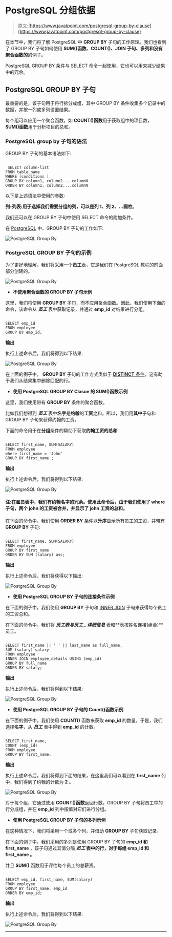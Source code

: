 # PostgreSQL 分组依据

> 原文:[https://www.javatpoint.com/postgresql-group-by-clause](https://www.javatpoint.com/postgresql-group-by-clause)

在本节中，我们将了解 PostgreSQL 中 **GROUP BY** 子句的工作原理。我们也看到了 GROUP BY 子句如何使用 **SUM()函数、COUNT()、JOIN 子句、多列和没有聚合函数的**的例子。

PostgreSQL GROUP BY 条件与 SELECT 命令一起使用，它也可以用来减少结果中的冗余。

## PostgreSQL GROUP BY 子句

最重要的是，该子句用于将行拆分成组，其中 GROUP BY 条件收集多个记录中的数据，并按一列或多列设置结果。

每个组可以应用一个聚合函数，如 **COUNT()函数**用于获取组中的项目数， **SUM()函数**用于分析项目的总和。

### PostgreSQL group by 子句的语法

GROUP BY 子句的基本语法如下:

```

 SELECT column-list  
FROM table_name  
WHERE [conditions ]  
GROUP BY column1, column2....columnN  
ORDER BY column1, column2....columnN  

```

以下是上述语法中使用的参数:

**列-列表:**用于选择我们需要分组的列，可以是**列 1、列 2、...圆柱**。

我们还可以在 GROUP BY 子句中使用 SELECT 命令的附加条件。

在 [PostgreSQL](https://www.javatpoint.com/postgresql-tutorial) 中，GROUP BY 子句的工作如下:

![PostgreSQL Group By](../Images/2b6bc3c7a62bac94e54564dd69627769.png)

### PostgreSQL GROUP BY 子句的示例

为了更好地理解，我们将采用一个**员工**表，它是我们在 PostgreSQL 教程的前面部分创建的。

![PostgreSQL Group By](../Images/5b2ac7c18091704fb950c7f855973bf7.png)

*   **不使用聚合函数的 GROUP BY 子句示例**

这里，我们将使用 **GROUP BY** 子句，而不应用聚合函数。因此，我们使用下面的命令，该命令从 ***员工*** 表中获取记录，并通过 **emp_id** 对结果进行分组。

```

SELECT emp_id
FROM employee
GROUP BY emp_id;

```

**输出**

执行上述命令后，我们将得到以下结果:

![PostgreSQL Group By](../Images/052e8b099feb4f01364575fd27255f91.png)

在上面的例子中， **GROUP BY** 子句的工作方式类似于 [**DISTINCT** 条件](postgresql-distinct)，这有助于我们从结果集中删除匹配的行。

*   **使用 PostgreSQL GROUP BY Clasue 的 SUM()函数示例**

这里，我们使用带有 **GROUP BY** 条件的聚合函数。

比如我们想得到 ***员工*** 表中**名字**是**约翰**的**工资**之和。所以，我们用**其中**子句和 GROUP BY 子句来获得约翰的工资。

下面的命令用于在**分组**条件的帮助下获取**约翰工资的总和**:

```

SELECT first_name, SUM(SALARY)   
FROM employee
where first_name = 'John'
GROUP BY first_name ;

```

**输出**

执行上述命令后，我们将得到以下结果:

![PostgreSQL Group By](../Images/322366a34d742f448f352fce9214d258.png)

#### 注:在雇员表中，我们有约翰名字的冗余。使用此命令后，由于我们使用了 where 子句，两个 john 的工资被合并，并显示了 john 工资的总和。

在下面的命令中，我们使用 **ORDER BY** 条件以**升序**显示所有员工的工资，并带有 **GROUP BY** 子句:

```

SELECT first_name, SUM(SALARY)   
FROM employee
GROUP BY first_name
ORDER BY SUM (salary) asc;

```

**输出**

执行上述命令后，我们将获得以下输出:

![PostgreSQL Group By](../Images/b4a39e60eacf51d444967cb938880a56.png)

*   **使用 PostgreSQL GROUP BY 子句的连接条件示例**

在下面的例子中，我们使用 **GROUP BY** 子句和 [INNER JOIN](https://www.javatpoint.com/postgresql-join) 子句来获得每个员工的工资总和。

在下面的命令中，我们将 ***员工表与员工 _ 详细信息*** 表和**表按姓名连接(组合)**员工。

```

SELECT first_name || ' ' || last_name as full_name,
SUM (salary) salary
FROM employee
INNER JOIN employee_details USING (emp_id)    	
GROUP BY full_name
ORDER BY salary;

```

**输出**

执行上述命令后，我们将得到以下结果:

![PostgreSQL Group By](../Images/7aa0cd003f4dc9fb579da8817b922113.png)

*   **使用 PostgreSQL GROUP BY 子句的 Count()函数示例**

在下面的例子中，我们使用 **COUNT()** 函数来获取 **emp_id** 的数量。于是，我们选择**名字**，从 ***员工*** 表中得到 **emp_id** 的计数。

```

SELECT first_name,
COUNT (emp_id)
FROM employee
GROUP BY first_name;

```

**输出**

执行上述命令后，我们将得到下面的结果，在这里我们可以看到在 **first_name** 列中，我们得到了约翰的计数为 **2** 。

![PostgreSQL Group By](../Images/898d454905ee9b134423c95d508de7a7.png)

对于每个组，它通过使用 **COUNT()函数**返回行数。GROUP BY 子句将员工中的行分成组，并在 **emp_id** 列中按值对它们进行分组。

*   **使用 PostgreSQL GROUP BY 子句的多列示例**

在这种情况下，我们将采用一个或多个列，并借助 **GROUP BY** 子句获取记录。

在下面的例子中，我们采用的多列是使用 GROUP BY 子句的 **emp_id 和 first_name** ，该子句通过其值分隔 ***员工* **表中的行，对于每组 **emp_id 和 first_name** 。****

并且 **SUM()** 函数用于评估每个员工的总薪资。

```

SELECT emp_id, first_name, SUM(salary) 
FROM employee
GROUP BY first_name, emp_id
ORDER BY emp_id;

```

**输出**

执行上述命令后，我们将得到以下结果:

![PostgreSQL Group By](../Images/ae04d263cc7489eb754ec13ca254385f.png)

* * *